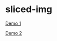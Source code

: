 # sliced-img

[Demo 1](https://rodrigosaladoanaya.github.io/sliced-img/index)

[Demo 2](https://rodrigosaladoanaya.github.io/sliced-img/index2)
